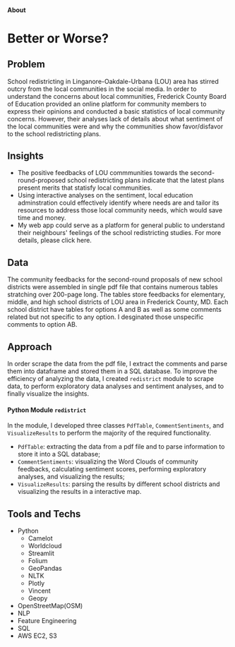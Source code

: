 #### About

# **Better or Worse?**
## **Problem**
School redistricting in Linganore-Oakdale-Urbana (LOU) area has stirred outcry from the local communities in the social media. In order to understand the concerns about local communities, Frederick County Board of Education provided an online platform for community members to express their opinions and conducted a basic statistics of local community concerns. However, their analyses lack of details about what sentiment of the local communities were and why the communities show favor/disfavor to the school redistricting plans.

## **Insights**
* The positive feedbacks of LOU commmunities towards the second-round-proposed school redistricting plans indicate that the latest plans present merits that statisfy local communities.
* Using interactive analyses on the sentiment, local education adminstration could effectively identify where needs are and tailor its resources to address those local community needs, which would save time and money.
* My web app could serve as a platform for general public to understand their neighbours' feelings of the school redistricting studies. For more details, please click here.

## **Data**
The community feedbacks for the second-round proposals of new school districts were assembled in single pdf file that contains numerous tables stratching over 200-page long. The tables store feedbacks for elementary, middle, and high school districts of LOU area in Frederick County, MD. Each school district have tables for options A and B as well as some comments related but not specific to any option. I desginated those unspecific comments to option AB.

## **Approach**
In order scrape the data from the pdf file, I extract the comments and parse them into dataframe and stored them in a SQL database. To improve the efficiency of analyzing the data, I created `redistrict` module to scrape data, to perform exploratory data analyses and sentiment analyses, and to finally visualize the insights.

#### **Python Module** `redistrict`
In the module, I developed three classes `PdfTable`, `CommentSentiments`, and `VisualizeResults` to perform the majority of the required functionality.

* `PdfTable`: extracting the data from a pdf file and to parse information to store it into a SQL database;
* `CommentSentiments`: visualizing the Word Clouds of community feedbacks, calculating sentiment scores, performing exploratory analyses, and visualizing the results;
* `VisualizeResults`: parsing the results by different school districts and visualizing the results in a interactive map.

## **Tools and Techs**
* Python
    * Camelot
    * Worldcloud
    * Streamlit
    * Folium
    * GeoPandas
    * NLTK
    * Plotly
    * Vincent
    * Geopy
* OpenStreetMap(OSM)
* NLP
* Feature Engineering
* SQL
* AWS EC2, S3
